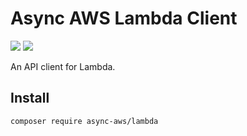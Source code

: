 # Async AWS Lambda Client

![](https://github.com/async-aws/lambda/workflows/Tests/badge.svg?branch=master)
![](https://github.com/async-aws/lambda/workflows/BC%20Check/badge.svg?branch=master)

An API client for Lambda.

## Install

```cli
composer require async-aws/lambda
```
